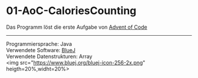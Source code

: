 # 01-AoC-CaloriesCounting

Das Programm löst die erste Aufgabe von  <a href="https://adventofcode.com/2022">Advent of Code</a><br>
<hr>

Programmiersprache: Java <br>
Verwendete Software: <a href="https://www.bluej.org/">BlueJ</a><br>
Verwendete Datenstrukturen: Array <br>
<img src="https://www.bluej.org/bluej-icon-256-2x.png" heigth=20%,widht=20%>
